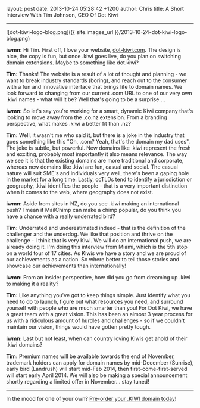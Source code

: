layout: post
date: 2013-10-24 05:28:42 +1200
author: Chris
title: A Short Interview With Tim Johnson, CEO Of Dot Kiwi


----

![dot-kiwi-logo-blog.png]({{ site.images_url }}/2013-10-24-dot-kiwi-logo-blog.png)

<!-- excerpt -->

**iwmn:** Hi Tim. First off, I love your website, [dot-kiwi.com](http://www.dot-kiwi.com). The design is nice, the copy is fun, but once .kiwi goes live, do you plan on switching domain extensions. Maybe to something like dot.kiwi?

**Tim:** Thanks! The website is a result of a lot of thought and planning - we want to break industry standards (boring), and reach out to the consumer with a fun and innovative interface that brings life to domain names. We look forward to changing from our current .com URL to one of our very own .kiwi names - what will it be? Well that's going to be a surprise....

<!-- /excerpt -->

**iwmn:** So let's say you're working for a smart, dynamic Kiwi company that's looking to move away from the .co.nz extension. From a branding perspective, what makes .kiwi a better fit than .nz?

**Tim:** Well, it wasn't me who said it, but there is a joke in the industry that goes something like this "Oh, .com? Yeah, that's the domain my dad uses". The joke is subtle, but powerful. New domains like .kiwi represent the fresh and exciting, probably most importantly it also means relevance. The way we see it is that the existing domains are more traditional and corporate, whereas new domains like .kiwi are fun, casual and social. The casual nature will suit SME's and individuals very well, there's been a gaping hole in the market for a long time. Lastly, ccTLDs tend to identify a jurisdiction or geography, .kiwi identifies the people - that is a very important distinction when it comes to the web, where geography does not exist.

**iwmn:** Aside from sites in NZ, do you see .kiwi making an international push? I mean if MailChimp can make a chimp popular, do you think you have a chance with a really underrated bird?

**Tim:** Underrated and underestimated indeed - that is the definition of the challenger and the underdog. We like that position and thrive on the challenge - I think that is very Kiwi. We will do an international push, we are already doing it. I'm doing this interview from Miami, which is the 5th stop on a world tour of 17 cities. As Kiwis we have a story and we are proud of our achievements as a nation. So where better to tell those stories and showcase our achievements than internationally!

**iwmn:** From an insider perspective, how did you go from dreaming up .kiwi to making it a reality?

**Tim:** Like anything you've got to keep things simple. Just identify what you need to do to launch, figure out what resources you need, and surround yourself with people who are much smarter than you! For Dot Kiwi, we have a great team with a great vision. This has been an almost 3 year process for us with a ridiculous amount of hurdles and challenges - so if we couldn't maintain our vision, things would have gotten pretty tough.

**iwmn:** Last but not least, when can country loving Kiwis get ahold of their .kiwi domains?

**Tim:** Premium names will be available towards the end of November, trademark holders can apply for domain names by mid-December (Sunrise), early bird (Landrush) will start mid-Feb 2014, then first-come-first-served will start early April 2014. We will also be making a special announcement shortly regarding a limited offer in November... stay tuned!

***

In the mood for one of your own? [Pre-order your .KIWI domain today](https://iwantmyname.com/domains/dot-kiwi)!
